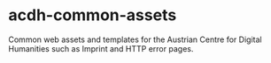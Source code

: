 # acdh-common-assets
Common web assets and templates for the Austrian Centre for Digital Humanities such as Imprint and HTTP error pages.
